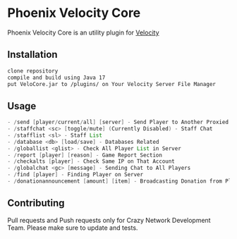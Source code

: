 # Phoenix Velocity Core

Phoenix Velocity Core is an  utility plugin for [Velocity](https://papermc.io/software/velocity)
## Installation



```bash
clone repository
compile and build using Java 17
put VeloCore.jar to /plugins/ on Your Velocity Server File Manager
```

## Usage

```java
- /send [player/current/all] [server] - Send Player to Another Proxied Server
- /staffchat <sc> [toggle/mute] (Currently Disabled) - Staff Chat
- /stafflist <sl> - Staff List
- /database <db> [load/save] - Databases Related
- /globallist <glist> - Check All Player List in Server
- /report [player] [reason] - Game Report Section
- /checkalts [player] - Check Same IP on That Account
- /globalchat <gc> [message] - Sending Chat to All Players
- /find [player] - Finding Player on Server
- /donationannouncement [amount] [item] - Broadcasting Donation from Player
```

## Contributing

Pull requests and Push requests only for Crazy Network Development Team.
Please make sure to update and tests.
